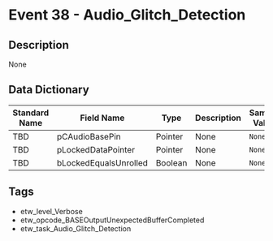 # Event 38 - Audio_Glitch_Detection

## Description
None

## Data Dictionary
|Standard Name|Field Name|Type|Description|Sample Value|
|---|---|---|---|---|
|TBD|pCAudioBasePin|Pointer|None|`None`|
|TBD|pLockedDataPointer|Pointer|None|`None`|
|TBD|bLockedEqualsUnrolled|Boolean|None|`None`|

## Tags
* etw_level_Verbose
* etw_opcode_BASEOutputUnexpectedBufferCompleted
* etw_task_Audio_Glitch_Detection